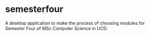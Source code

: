 # semesterfour

A desktop application to make the process of choosing modules for Semester Four of MSc Computer Science in UCD.
